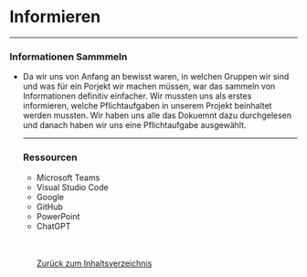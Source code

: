 # Informieren 

<hr>



### Informationen Sammmeln 

<ul><li> Da wir uns von Anfang an bewisst waren, in welchen Gruppen wir sind und was für ein Porjekt wir machen müssen, war das sammeln von Informationen definitiv einfacher. Wir mussten uns als erstes informieren, welche Pflichtaufgaben in unserem Projekt beinhaltet werden mussten. Wir haben uns alle das Dokuemnt dazu durchgelesen und danach haben wir uns eine Pflichtaufgabe ausgewählt. 

<hr>

### Ressourcen

<ul>
<li> Microsoft Teams </li>
<li> Visual Studio Code </li>
<li> Google </li>
<li> GitHub </li>
<li> PowerPoint </li> 
<li> ChatGPT </li>

<br>
<br>

[Zurück zum Inhaltsverzeichnis](README.md)
